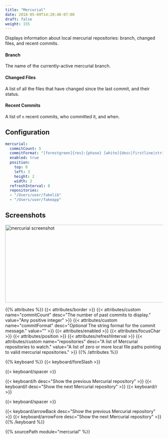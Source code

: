```yaml
---
title: "Mercurial"
date: 2018-05-09T14:20:48-07:00
draft: false
weight: 155
---
```


Displays information about local mercurial repositories: branch, changed
files, and recent commits.

#### Branch

The name of the currently-active mercurial branch.

#### Changed Files

A list of all the files that have changed since the last
commit, and their status.

#### Recent Commits

A list of `n` recent commits, who committed it, and when.

## Configuration

```yaml
mercurial:
  commitCount: 5
  commitFormat: "[forestgreen]{rev}:{phase} [white]{desc|firstline|strip} [grey]{author|person} {date|age}[white]"
  enabled: true
  position:
    top: 0
    left: 3
    height: 2
    width: 2
  refreshInterval: 8
  repositories:
  - "/Users/user/fakelib"
  - "/Users/user/fakeapp"
```

## Screenshots

<img class="screenshot" src="/imgs/modules/mercurial.png" width="710" height="248" alt="mercurial screenshot" />

{{% attributes %}}
  {{< attributes/border >}}
  {{< attributes/custom name="commitCount" desc="The number of past commits to display." value="Any positive integer" >}}
  {{< attributes/custom name="commitFormat" desc="_Optional_ The string format for the commit message." value="" >}}
  {{< attributes/enabled >}}
  {{< attributes/focusChar >}}
  {{< attributes/position >}}
  {{< attributes/refreshInterval >}}
  {{< attributes/custom name="repositories" desc="A list of Mercurial repositories to watch." value="A list of zero or more local file paths pointing to valid mercurial repositories." >}}
{{% /attributes %}}

{{% keyboard %}}
  {{< keyboard/foreSlash >}}

  {{< keyboard/spacer >}}

  {{< keyboard/h desc="Show the previous Mercurial repository" >}}
  {{< keyboard/l desc="Show the next Mercurial repository" >}}
  {{< keyboard/r >}}

  {{< keyboard/spacer >}}

  {{< keyboard/arrowBack desc="Show the previous Mercurial repository" >}}
  {{< keyboard/arrowFore desc="Show the next Mercurial repository" >}}
{{% /keyboard %}}

{{% sourcePath module="mercurial" %}}